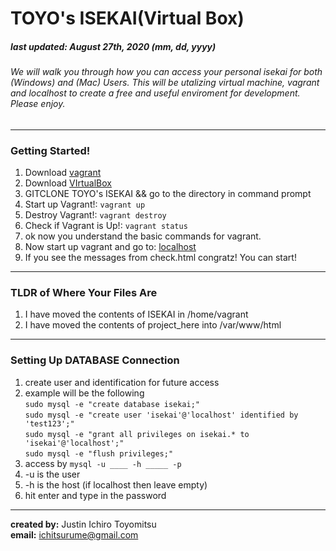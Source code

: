 # TOYO's ISEKAI(Virtual Box) <br/>
##### last updated: August 27th, 2020 (mm, dd, yyyy) <br/>
###### We will walk you through how you can access your personal isekai for both (Windows) and (Mac) Users. This will be utalizing virtual machine, vagrant and localhost to create a free and useful enviroment for development. Please enjoy.

---

### Getting Started!
1. Download [vagrant](https://www.vagrantup.com/downloads)
2. Download [VIrtualBox](https://www.virtualbox.org/)
3. GITCLONE TOYO's ISEKAI && go to the directory in command prompt
4. Start up Vagrant!: ``` vagrant up ```
5. Destroy Vagrant!: ``` vagrant destroy ```
6. Check if Vagrant is Up!: ``` vagrant status ```
7. ok now you understand the basic commands for vagrant.
8. Now start up vagrant and go to: [localhost](http://127.0.0.1:8080/check.html)
9. If you see the messages from check.html congratz! You can start!

---

### TLDR of Where Your Files Are
1. I have moved the contents of ISEKAI in /home/vagrant
2. I have moved the contents of project_here into /var/www/html

---

### Setting Up DATABASE Connection
1. create user and identification for future access
2. example will be the following  
``` sudo mysql -e "create database isekai;" ```  
``` sudo mysql -e "create user 'isekai'@'localhost' identified by 'test123';" ```  
``` sudo mysql -e "grant all privileges on isekai.* to 'isekai'@'localhost';" ```  
``` sudo mysql -e "flush privileges;" ```  
3. access by ``` mysql -u ____ -h _____ -p ```
4. -u is the user
5. -h is the host (if localhost then leave empty)
6. hit enter and type in the password

---
**created by:** Justin Ichiro Toyomitsu <br/>
**email:** ichitsurume@gmail.com
